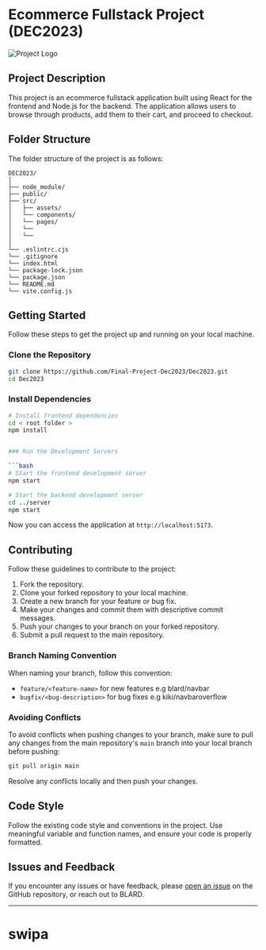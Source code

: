 # Ecommerce Fullstack Project (DEC2023)

![Project Logo](public/readme.png)


## Project Description 

This project is an ecommerce fullstack application built using React for the frontend and Node.js for the backend. The application allows users to browse through products, add them to their cart, and proceed to checkout.

## Folder Structure

The folder structure of the project is as follows:

```
DEC2023/
│
├── node_module/            
├── public/            
├── src/            
│   ├── assets/        
│   └── components/            
│   └── pages/           
│   └──            
│   └──            
│
└── .eslintrc.cjs
└── .gitignore
└── index.html
└── package-lock.json
└── package.json
└── README.md
└── vite.config.js
```

## Getting Started

Follow these steps to get the project up and running on your local machine.

### Clone the Repository

```bash
git clone https://github.com/Final-Project-Dec2023/Dec2023.git
cd Dec2023
```

### Install Dependencies

```bash
# Install frontend dependencies
cd < root folder >
npm install


### Run the Development Servers

```bash
# Start the frontend development server
npm start

# Start the backend development server
cd ../server
npm start
```

Now you can access the application at `http://localhost:5173`.

## Contributing

Follow these guidelines to contribute to the project:

1. Fork the repository.
2. Clone your forked repository to your local machine.
3. Create a new branch for your feature or bug fix.
4. Make your changes and commit them with descriptive commit messages.
5. Push your changes to your branch on your forked repository.
6. Submit a pull request to the main repository.

### Branch Naming Convention

When naming your branch, follow this convention:

- `feature/<feature-name>` for new features e.g blard/navbar
- `bugfix/<bug-description>` for bug fixes e.g kiki/navbaroverflow

### Avoiding Conflicts

To avoid conflicts when pushing changes to your branch, make sure to pull any changes from the main repository's `main` branch into your local branch before pushing:

```bash
git pull origin main
```

Resolve any conflicts locally and then push your changes.

## Code Style

Follow the existing code style and conventions in the project. Use meaningful variable and function names, and ensure your code is properly formatted.

## Issues and Feedback

If you encounter any issues or have feedback, please [open an issue](<issue-tracker-url>) on the GitHub repository, or reach out to BLARD.

---

# swipa

